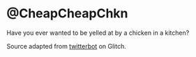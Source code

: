 # @CheapCheapChkn

Have you ever wanted to be yelled at by a chicken in a kitchen?

Source adapted from [twitterbot](https://twitterbot.glitch.me/) on Glitch.
